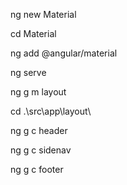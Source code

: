ng new Material

cd Material

ng add @angular/material

ng serve

ng g m layout

cd .\src\app\layout\

ng g c header

ng g c sidenav

ng g c footer